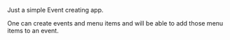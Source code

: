 Just a simple Event creating app.

One can create events and menu items and will be able to add those menu items to an event.

